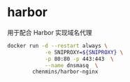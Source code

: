 # harbor

用于配合 Harbor 实现域名代理


```bash
docker run -d --restart always \
            -e SNIPROXY=${SNIPROXY} \
            -p 80:80 -p 443:443  \
            --name dnsmasq  \
        chenmins/harbor-nginx
```
